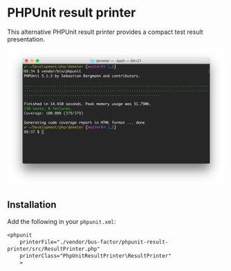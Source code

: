 # PHPUnit result printer

This alternative PHPUnit result printer provides a compact test result presentation.

![Screenshot](https://raw.githubusercontent.com/bus-factor/phpunit-result-printer/master/screenshot.png)

## Installation

Add the following in your ```phpunit.xml```:

```
<phpunit
    printerFile="./vendor/bus-factor/phpunit-result-printer/src/ResultPrinter.php"
    printerClass="PhpUnitResultPrinter\ResultPrinter"
    >
```

